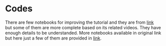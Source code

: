 # Codes
There are few notebooks for improving the tutorial and they are from 
[link](https://github.com/escape-velocity-labs/beginner_master_rl) but some of them are more complete based on its related videos. They have enough details to be understanded. More notebooks available in original link but here just a few of them are provided in [link](ssssss). 
